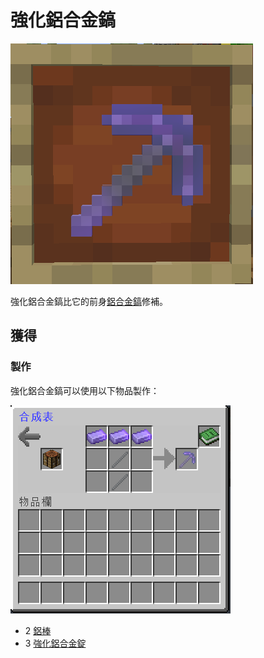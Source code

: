 # 強化鋁合金鎬

![](<../.gitbook/assets/image (85).png>)

強化鋁合金鎬比它的前身[鋁合金鎬](aluminium-alloy-pickaxe.md)修補。

## 獲得

### 製作

強化鋁合金鎬可以使用以下物品製作：

![](<../.gitbook/assets/image (86).png>)

* 2 [鋁棒](aluminium-rod.md)
* 3 [強化鋁合金錠](reinforced-aluminium-alloy-ingot.md)
